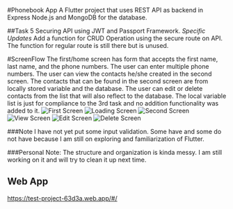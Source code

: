 #Phonebook App
A Flutter project that uses REST API as backend in Express Node.js and MongoDB for the database.

##Task 5
Securing API using JWT and Passport Framework.
_Specific Updates_ Add a function for CRUD Operation using the secure route on API. The function for regular route is still there but is unused. 

#ScreenFlow
The first/home screen has form that accepts the first name, last name, and the phone numbers.
The user can enter multiple phone numbers. The user can view the contacts he/she created in the second screen.
The contacts that can be found in the second screen are from locally stored variable and the database.
The user can edit or delete contacts from the list that will also reflect to the database.
The local variable list is just for compliance to the 3rd task and no addition functionality was added to it. 
![First Screen](/screenflow/firstscreenmin.png)
![Loading Screen](/screenflow/loadingcontactsmin.png)
![Second Screen](/screenflow/secondscreenmin.png)
![View Screen](/screenflow/viewscreenmin.png)
![Edit Screen](/screenflow/editscreenmin.png)
![Delete Screen](/screenflow/confirmdeletemin.png)

###Note
I have not yet put some input validation. Some have and some do not have because I am still on exploring and familiarization of Flutter.

###Personal Note:
The structure and organization is kinda messy. I am still working on it and will try to clean it up next time.

## Web App
https://test-project-63d3a.web.app/#/
